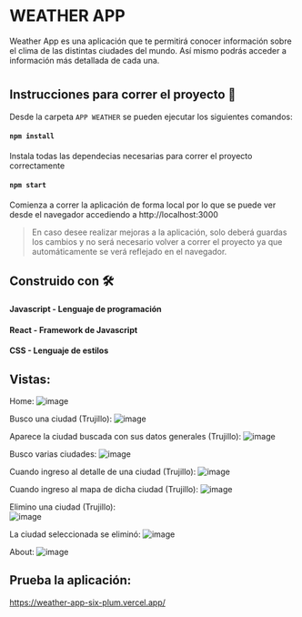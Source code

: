 # WEATHER APP

Weather App es una aplicación que te permitirá conocer información sobre el clima de las distintas ciudades del mundo.
Así mismo podrás acceder a información más detallada de cada una.

#

## Instrucciones para correr el proyecto 🔧

Desde la carpeta `APP WEATHER` se pueden ejecutar los siguientes comandos:

#### `npm install`

Instala todas las dependecias necesarias para correr el proyecto correctamente

#### `npm start`

Comienza a correr la aplicación de forma local por lo que se puede ver desde el navegador accediendo a
http://localhost:3000

>En caso desee realizar mejoras a la aplicación, solo deberá guardas los cambios y no será necesario volver a correr el proyecto ya que automáticamente se verá reflejado en el navegador.


## Construido con 🛠️

#### Javascript - Lenguaje de programación
#### React - Framework de Javascript
#### CSS - Lenguaje de estilos

## Vistas:

Home:
![image](https://user-images.githubusercontent.com/96211574/165111787-1304fecd-1e46-431d-81a8-b4e1cb31bcce.png)

Busco una ciudad (Trujillo):
![image](https://user-images.githubusercontent.com/96211574/165111916-513ace00-e22d-499b-ae08-35abf12ff313.png)

Aparece la ciudad buscada con sus datos generales (Trujillo):
![image](https://user-images.githubusercontent.com/96211574/165112004-a0ee52ba-94b3-4bba-9d5b-1ddc3cbdcc10.png)

Busco varias ciudades:
![image](https://user-images.githubusercontent.com/96211574/165112163-acd920bb-ccee-41fe-9e07-071b46593c56.png)

Cuando ingreso al detalle de una ciudad (Trujillo):
![image](https://user-images.githubusercontent.com/96211574/165112256-f0caf1c1-c897-4f4e-a2f7-06f3a017b93e.png)

Cuando ingreso al mapa de dicha ciudad (Trujillo):
![image](https://user-images.githubusercontent.com/96211574/165112339-cf62a0df-88a4-435f-b222-e9579a782bba.png)

Elimino una ciudad (Trujillo):
<br>
![image](https://user-images.githubusercontent.com/96211574/165112492-3b643624-3a72-4103-93e1-5e8d6c32a10a.png)

La ciudad seleccionada se eliminó:
![image](https://user-images.githubusercontent.com/96211574/165112615-577f46bc-8308-42cd-acf6-21db60e1f5b0.png)

About:
![image](https://user-images.githubusercontent.com/96211574/165112709-4208aa2e-66fb-4092-8a04-c02390cffe14.png)

## Prueba la aplicación:
https://weather-app-six-plum.vercel.app/

